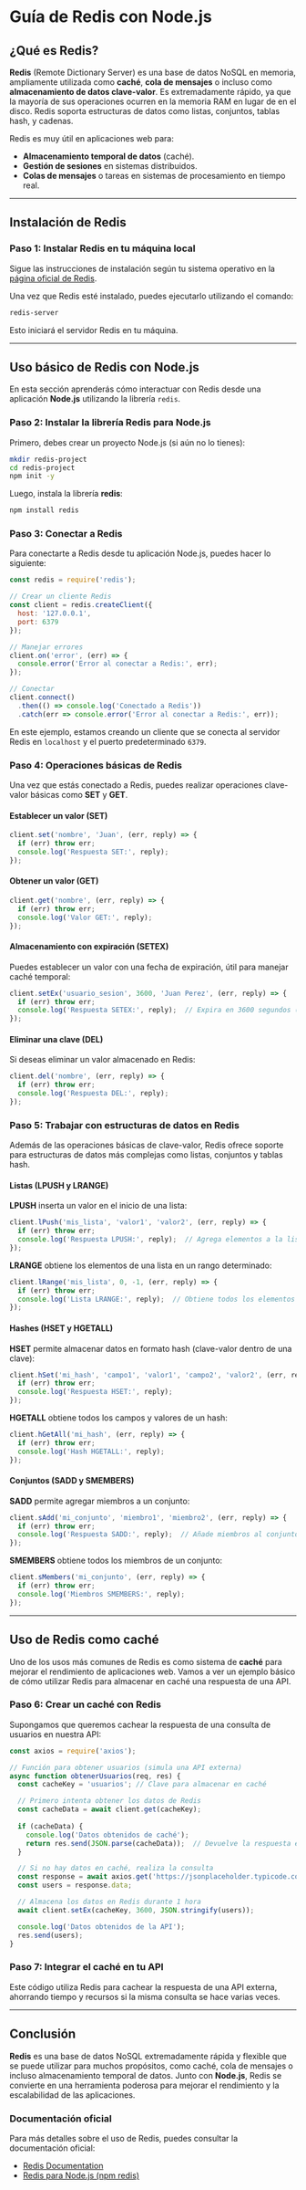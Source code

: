 # Guía de Redis con Node.js

## ¿Qué es Redis?

**Redis** (Remote Dictionary Server) es una base de datos NoSQL en memoria, ampliamente utilizada como **caché**, **cola de mensajes** o incluso como **almacenamiento de datos clave-valor**. Es extremadamente rápido, ya que la mayoría de sus operaciones ocurren en la memoria RAM en lugar de en el disco. Redis soporta estructuras de datos como listas, conjuntos, tablas hash, y cadenas.

Redis es muy útil en aplicaciones web para:

- **Almacenamiento temporal de datos** (caché).
- **Gestión de sesiones** en sistemas distribuidos.
- **Colas de mensajes** o tareas en sistemas de procesamiento en tiempo real.

---

## Instalación de Redis

### Paso 1: Instalar Redis en tu máquina local

Sigue las instrucciones de instalación según tu sistema operativo en la [página oficial de Redis](https://redis.io/download).

Una vez que Redis esté instalado, puedes ejecutarlo utilizando el comando:

```bash
redis-server
```

Esto iniciará el servidor Redis en tu máquina.

---

## Uso básico de Redis con Node.js

En esta sección aprenderás cómo interactuar con Redis desde una aplicación **Node.js** utilizando la librería `redis`.

### Paso 2: Instalar la librería Redis para Node.js

Primero, debes crear un proyecto Node.js (si aún no lo tienes):

```bash
mkdir redis-project
cd redis-project
npm init -y
```

Luego, instala la librería **redis**:

```bash
npm install redis
```

### Paso 3: Conectar a Redis

Para conectarte a Redis desde tu aplicación Node.js, puedes hacer lo siguiente:

```javascript
const redis = require('redis');

// Crear un cliente Redis
const client = redis.createClient({
  host: '127.0.0.1',
  port: 6379
});

// Manejar errores
client.on('error', (err) => {
  console.error('Error al conectar a Redis:', err);
});

// Conectar
client.connect()
  .then(() => console.log('Conectado a Redis'))
  .catch(err => console.error('Error al conectar a Redis:', err));
```

En este ejemplo, estamos creando un cliente que se conecta al servidor Redis en `localhost` y el puerto predeterminado `6379`.

### Paso 4: Operaciones básicas de Redis

Una vez que estás conectado a Redis, puedes realizar operaciones clave-valor básicas como **SET** y **GET**.

#### Establecer un valor (SET)

```javascript
client.set('nombre', 'Juan', (err, reply) => {
  if (err) throw err;
  console.log('Respuesta SET:', reply);
});
```

#### Obtener un valor (GET)

```javascript
client.get('nombre', (err, reply) => {
  if (err) throw err;
  console.log('Valor GET:', reply);
});
```

#### Almacenamiento con expiración (SETEX)

Puedes establecer un valor con una fecha de expiración, útil para manejar caché temporal:

```javascript
client.setEx('usuario_sesion', 3600, 'Juan Perez', (err, reply) => {
  if (err) throw err;
  console.log('Respuesta SETEX:', reply);  // Expira en 3600 segundos (1 hora)
});
```

#### Eliminar una clave (DEL)

Si deseas eliminar un valor almacenado en Redis:

```javascript
client.del('nombre', (err, reply) => {
  if (err) throw err;
  console.log('Respuesta DEL:', reply);
});
```

### Paso 5: Trabajar con estructuras de datos en Redis

Además de las operaciones básicas de clave-valor, Redis ofrece soporte para estructuras de datos más complejas como listas, conjuntos y tablas hash.

#### Listas (LPUSH y LRANGE)

**LPUSH** inserta un valor en el inicio de una lista:

```javascript
client.lPush('mis_lista', 'valor1', 'valor2', (err, reply) => {
  if (err) throw err;
  console.log('Respuesta LPUSH:', reply);  // Agrega elementos a la lista
});
```

**LRANGE** obtiene los elementos de una lista en un rango determinado:

```javascript
client.lRange('mis_lista', 0, -1, (err, reply) => {
  if (err) throw err;
  console.log('Lista LRANGE:', reply);  // Obtiene todos los elementos de la lista
});
```

#### Hashes (HSET y HGETALL)

**HSET** permite almacenar datos en formato hash (clave-valor dentro de una clave):

```javascript
client.hSet('mi_hash', 'campo1', 'valor1', 'campo2', 'valor2', (err, reply) => {
  if (err) throw err;
  console.log('Respuesta HSET:', reply);
});
```

**HGETALL** obtiene todos los campos y valores de un hash:

```javascript
client.hGetAll('mi_hash', (err, reply) => {
  if (err) throw err;
  console.log('Hash HGETALL:', reply);
});
```

#### Conjuntos (SADD y SMEMBERS)

**SADD** permite agregar miembros a un conjunto:

```javascript
client.sAdd('mi_conjunto', 'miembro1', 'miembro2', (err, reply) => {
  if (err) throw err;
  console.log('Respuesta SADD:', reply);  // Añade miembros al conjunto
});
```

**SMEMBERS** obtiene todos los miembros de un conjunto:

```javascript
client.sMembers('mi_conjunto', (err, reply) => {
  if (err) throw err;
  console.log('Miembros SMEMBERS:', reply);
});
```

---

## Uso de Redis como caché

Uno de los usos más comunes de Redis es como sistema de **caché** para mejorar el rendimiento de aplicaciones web. Vamos a ver un ejemplo básico de cómo utilizar Redis para almacenar en caché una respuesta de una API.

### Paso 6: Crear un caché con Redis

Supongamos que queremos cachear la respuesta de una consulta de usuarios en nuestra API:

```javascript
const axios = require('axios');

// Función para obtener usuarios (simula una API externa)
async function obtenerUsuarios(req, res) {
  const cacheKey = 'usuarios'; // Clave para almacenar en caché

  // Primero intenta obtener los datos de Redis
  const cacheData = await client.get(cacheKey);
  
  if (cacheData) {
    console.log('Datos obtenidos de caché');
    return res.send(JSON.parse(cacheData));  // Devuelve la respuesta en caché
  }

  // Si no hay datos en caché, realiza la consulta
  const response = await axios.get('https://jsonplaceholder.typicode.com/users');
  const users = response.data;

  // Almacena los datos en Redis durante 1 hora
  await client.setEx(cacheKey, 3600, JSON.stringify(users));

  console.log('Datos obtenidos de la API');
  res.send(users);
}
```

### Paso 7: Integrar el caché en tu API

Este código utiliza Redis para cachear la respuesta de una API externa, ahorrando tiempo y recursos si la misma consulta se hace varias veces.

---

## Conclusión

**Redis** es una base de datos NoSQL extremadamente rápida y flexible que se puede utilizar para muchos propósitos, como caché, cola de mensajes o incluso almacenamiento temporal de datos. Junto con **Node.js**, Redis se convierte en una herramienta poderosa para mejorar el rendimiento y la escalabilidad de las aplicaciones.

### Documentación oficial

Para más detalles sobre el uso de Redis, puedes consultar la documentación oficial:

- [Redis Documentation](https://redis.io/documentation)
- [Redis para Node.js (npm redis)](https://github.com/redis/node-redis)
